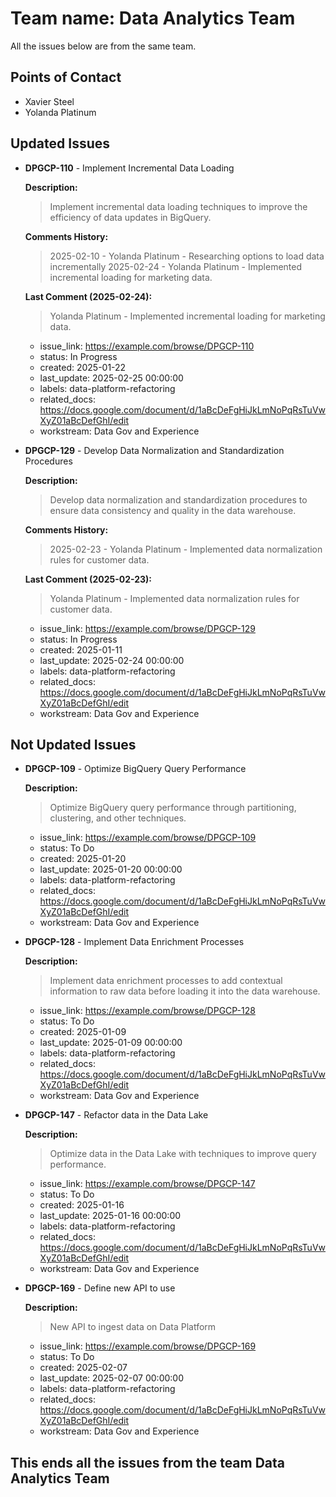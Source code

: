 # Team name: Data Analytics Team

All the issues below are from the same team.

## Points of Contact
- Xavier Steel
- Yolanda Platinum

## Updated Issues

- **DPGCP-110** - Implement Incremental Data Loading

  **Description:**
  > Implement incremental data loading techniques to improve the efficiency of data updates in BigQuery.

  **Comments History:**
  > 2025-02-10 - Yolanda Platinum - Researching options to load data incrementally
  > 2025-02-24 - Yolanda Platinum - Implemented incremental loading for marketing data.

  **Last Comment (2025-02-24):**
  > Yolanda Platinum - Implemented incremental loading for marketing data.

  - issue_link: https://example.com/browse/DPGCP-110
  - status: In Progress
  - created: 2025-01-22
  - last_update: 2025-02-25 00:00:00
  - labels: data-platform-refactoring
  - related_docs: https://docs.google.com/document/d/1aBcDeFgHiJkLmNoPqRsTuVwXyZ01aBcDefGhI/edit
  - workstream: Data Gov and Experience

- **DPGCP-129** - Develop Data Normalization and Standardization Procedures

  **Description:**
  > Develop data normalization and standardization procedures to ensure data consistency and quality in the data warehouse.

  **Comments History:**
  > 2025-02-23 - Yolanda Platinum - Implemented data normalization rules for customer data.

  **Last Comment (2025-02-23):**
  > Yolanda Platinum - Implemented data normalization rules for customer data.

  - issue_link: https://example.com/browse/DPGCP-129
  - status: In Progress
  - created: 2025-01-11
  - last_update: 2025-02-24 00:00:00
  - labels: data-platform-refactoring
  - related_docs: https://docs.google.com/document/d/1aBcDeFgHiJkLmNoPqRsTuVwXyZ01aBcDefGhI/edit
  - workstream: Data Gov and Experience

## Not Updated Issues

- **DPGCP-109** - Optimize BigQuery Query Performance

  **Description:**
  > Optimize BigQuery query performance through partitioning, clustering, and other techniques.

  - issue_link: https://example.com/browse/DPGCP-109
  - status: To Do
  - created: 2025-01-20
  - last_update: 2025-01-20 00:00:00
  - labels: data-platform-refactoring
  - related_docs: https://docs.google.com/document/d/1aBcDeFgHiJkLmNoPqRsTuVwXyZ01aBcDefGhI/edit
  - workstream: Data Gov and Experience

- **DPGCP-128** - Implement Data Enrichment Processes

  **Description:**
  > Implement data enrichment processes to add contextual information to raw data before loading it into the data warehouse.

  - issue_link: https://example.com/browse/DPGCP-128
  - status: To Do
  - created: 2025-01-09
  - last_update: 2025-01-09 00:00:00
  - labels: data-platform-refactoring
  - related_docs: https://docs.google.com/document/d/1aBcDeFgHiJkLmNoPqRsTuVwXyZ01aBcDefGhI/edit
  - workstream: Data Gov and Experience

- **DPGCP-147** - Refactor data in the Data Lake

  **Description:**
  > Optimize data in the Data Lake with techniques to improve query performance.

  - issue_link: https://example.com/browse/DPGCP-147
  - status: To Do
  - created: 2025-01-16
  - last_update: 2025-01-16 00:00:00
  - labels: data-platform-refactoring
  - related_docs: https://docs.google.com/document/d/1aBcDeFgHiJkLmNoPqRsTuVwXyZ01aBcDefGhI/edit
  - workstream: Data Gov and Experience

- **DPGCP-169** - Define new API to use

  **Description:**
  > New API to ingest data on Data Platform

  - issue_link: https://example.com/browse/DPGCP-169
  - status: To Do
  - created: 2025-02-07
  - last_update: 2025-02-07 00:00:00
  - labels: data-platform-refactoring
  - related_docs: https://docs.google.com/document/d/1aBcDeFgHiJkLmNoPqRsTuVwXyZ01aBcDefGhI/edit
  - workstream: Data Gov and Experience

## This ends all the issues from the team Data Analytics Team

